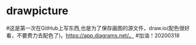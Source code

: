 # drawpicture
#这是第一次在GitHub上写东西,也是为了保存画图的源文件，draw.io(配色很好看，不要费力去配色了)。https://app.diagrams.net/。
#加油！20200318
